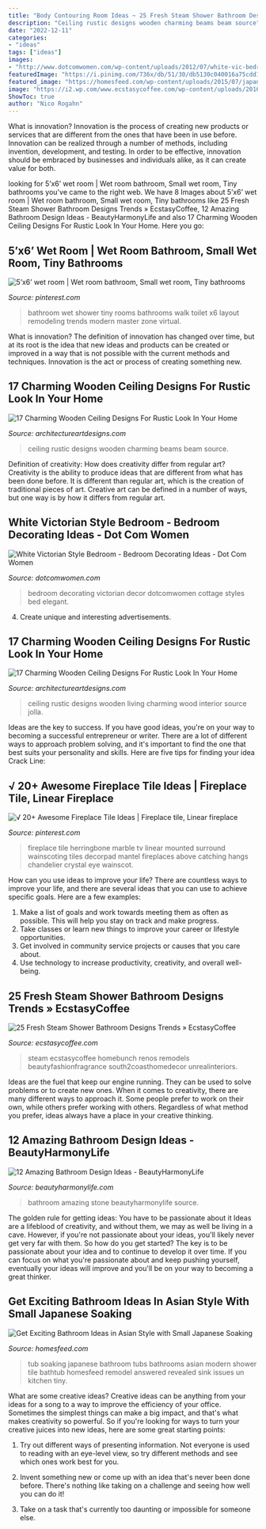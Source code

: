 ```yaml
---
title: "Body Contouring Room Ideas ~ 25 Fresh Steam Shower Bathroom Designs Trends » Ecstasycoffee"
description: "Ceiling rustic designs wooden charming beams beam source"
date: "2022-12-11"
categories:
- "ideas"
tags: ["ideas"]
images:
- "http://www.dotcomwomen.com/wp-content/uploads/2012/07/white-vic-bedroom.jpg"
featuredImage: "https://i.pinimg.com/736x/db/51/30/db5130c040016a75cdd195221610fd4b.jpg"
featured_image: "https://homesfeed.com/wp-content/uploads/2015/07/japanese-soaking-tub-small-in-silver-with-stairs-and-impressive-tile-on-bathroom-wall-suitable-for-small-bathroom-ideas.jpg"
image: "https://i2.wp.com/www.ecstasycoffee.com/wp-content/uploads/2016/11/Shower.jpg?resize=564%2C752"
ShowToc: true
author: "Nico Rogahn"
---
```



What is innovation?
Innovation is the process of creating new products or services that are different from the ones that have been in use before. Innovation can be realized through a number of methods, including invention, development, and testing. In order to be effective, innovation should be embraced by businesses and individuals alike, as it can create value for both.

	

		
looking for 5’x6’ wet room | Wet room bathroom, Small wet room, Tiny bathrooms you've came to the right web. We have 8 Images about 5’x6’ wet room | Wet room bathroom, Small wet room, Tiny bathrooms like 25 Fresh Steam Shower Bathroom Designs Trends » EcstasyCoffee, 12 Amazing Bathroom Design Ideas - BeautyHarmonyLife and also 17 Charming Wooden Ceiling Designs For Rustic Look In Your Home. Here you go:
		
    
## 5’x6’ Wet Room | Wet Room Bathroom, Small Wet Room, Tiny Bathrooms

<img loading=lazy src="https://i.pinimg.com/736x/db/51/30/db5130c040016a75cdd195221610fd4b.jpg" onerror="this.onerror=null;this.src='https://tse3.mm.bing.net/th?id=OIP.5fRj5ICTLhFF0A__x9ZGEQHaJ3&amp;pid=15.1';" alt="5’x6’ wet room | Wet room bathroom, Small wet room, Tiny bathrooms">

_Source: pinterest.com_

>bathroom wet shower tiny rooms bathrooms walk toilet x6 layout remodeling trends modern master zone virtual. 

	

What is innovation?
The definition of innovation has changed over time, but at its root is the idea that new ideas and products can be created or improved in a way that is not possible with the current methods and techniques. Innovation is the act or process of creating something new.

    
## 17 Charming Wooden Ceiling Designs For Rustic Look In Your Home

<img loading=lazy src="http://www.architectureartdesigns.com/wp-content/uploads/2015/11/134-630x622.jpg" onerror="this.onerror=null;this.src='https://tse4.mm.bing.net/th?id=OIP.g2N42EAwvNEjGmFQ6cei-AHaHT&amp;pid=15.1';" alt="17 Charming Wooden Ceiling Designs For Rustic Look In Your Home">

_Source: architectureartdesigns.com_

>ceiling rustic designs wooden charming beams beam source. 

	

Definition of creativity: How does creativity differ from regular art?
Creativity is the ability to produce ideas that are different from what has been done before. It is different than regular art, which is the creation of traditional pieces of art. Creative art can be defined in a number of ways, but one way is by how it differs from regular art.

    
## White Victorian Style Bedroom - Bedroom Decorating Ideas - Dot Com Women

<img loading=lazy src="http://www.dotcomwomen.com/wp-content/uploads/2012/07/white-vic-bedroom.jpg" onerror="this.onerror=null;this.src='https://tse1.mm.bing.net/th?id=OIP.zDagLj5tprAOcdr-MsrOEwHaHD&amp;pid=15.1';" alt="White Victorian Style Bedroom - Bedroom Decorating Ideas - Dot Com Women">

_Source: dotcomwomen.com_

>bedroom decorating victorian decor dotcomwomen cottage styles bed elegant. 

	

4. Create unique and interesting advertisements.

    
## 17 Charming Wooden Ceiling Designs For Rustic Look In Your Home

<img loading=lazy src="https://www.architectureartdesigns.com/wp-content/uploads/2015/11/124-630x419.jpg" onerror="this.onerror=null;this.src='https://tse2.mm.bing.net/th?id=OIP.nzpiAjYXzXbLoIDtxV5OQQHaE7&amp;pid=15.1';" alt="17 Charming Wooden Ceiling Designs For Rustic Look In Your Home">

_Source: architectureartdesigns.com_

>ceiling rustic designs wooden living charming wood interior source jolla. 

	

Ideas are the key to success. If you have good ideas, you're on your way to becoming a successful entrepreneur or writer. There are a lot of different ways to approach problem solving, and it's important to find the one that best suits your personality and skills. Here are five tips for finding your idea Crack Line:

    
## √ 20+ Awesome Fireplace Tile Ideas | Fireplace Tile, Linear Fireplace

<img loading=lazy src="https://i.pinimg.com/736x/7d/01/54/7d01544cc62fee7f9df6bd41c56b59fa.jpg" onerror="this.onerror=null;this.src='https://tse2.mm.bing.net/th?id=OIP.0D-hvXvBQiC85uT3nESnRgHaLH&amp;pid=15.1';" alt="√ 20+ Awesome Fireplace Tile Ideas | Fireplace tile, Linear fireplace">

_Source: pinterest.com_

>fireplace tile herringbone marble tv linear mounted surround wainscoting tiles decorpad mantel fireplaces above catching hangs chandelier crystal eye wainscot. 

	

How can you use ideas to improve your life?
There are countless ways to improve your life, and there are several ideas that you can use to achieve specific goals. Here are a few examples: 
1. Make a list of goals and work towards meeting them as often as possible. This will help you stay on track and make progress.
2. Take classes or learn new things to improve your career or lifestyle opportunities.
3. Get involved in community service projects or causes that you care about.
4. Use technology to increase productivity, creativity, and overall well-being.

    
## 25 Fresh Steam Shower Bathroom Designs Trends » EcstasyCoffee

<img loading=lazy src="https://i2.wp.com/www.ecstasycoffee.com/wp-content/uploads/2016/11/Shower.jpg?resize=564%2C752" onerror="this.onerror=null;this.src='https://tse3.mm.bing.net/th?id=OIP.r2Mw3-5kc7ueJhwJUIrY9wHaJ4&amp;pid=15.1';" alt="25 Fresh Steam Shower Bathroom Designs Trends » EcstasyCoffee">

_Source: ecstasycoffee.com_

>steam ecstasycoffee homebunch renos remodels beautyfashionfragrance south2coasthomedecor unrealinteriors. 

	

Ideas are the fuel that keep our engine running. They can be used to solve problems or to create new ones. When it comes to creativity, there are many different ways to approach it. Some people prefer to work on their own, while others prefer working with others. Regardless of what method you prefer, ideas always have a place in your creative thinking.

    
## 12 Amazing Bathroom Design Ideas - BeautyHarmonyLife

<img loading=lazy src="https://beautyharmonylife.com/wp-content/uploads/2013/08/stone-bathroom-design-ideas-800x1203.jpg" onerror="this.onerror=null;this.src='https://tse2.mm.bing.net/th?id=OIP.6_yIDXccNkMZK7-koYROAQHaLI&amp;pid=15.1';" alt="12 Amazing Bathroom Design Ideas - BeautyHarmonyLife">

_Source: beautyharmonylife.com_

>bathroom amazing stone beautyharmonylife source. 

	

The golden rule for getting ideas: You have to be passionate about it
Ideas are a lifeblood of creativity, and without them, we may as well be living in a cave. However, if you're not passionate about your ideas, you'll likely never get very far with them. So how do you get started? The key is to be passionate about your idea and to continue to develop it over time. If you can focus on what you're passionate about and keep pushing yourself, eventually your ideas will improve and you'll be on your way to becoming a great thinker.

    
## Get Exciting Bathroom Ideas In Asian Style With Small Japanese Soaking

<img loading=lazy src="https://homesfeed.com/wp-content/uploads/2015/07/japanese-soaking-tub-small-in-silver-with-stairs-and-impressive-tile-on-bathroom-wall-suitable-for-small-bathroom-ideas.jpg" onerror="this.onerror=null;this.src='https://tse3.mm.bing.net/th?id=OIP.rH1LLNsyuJjFqND_dhEskgHaKw&amp;pid=15.1';" alt="Get Exciting Bathroom Ideas in Asian Style with Small Japanese Soaking">

_Source: homesfeed.com_

>tub soaking japanese bathroom tubs bathrooms asian modern shower tile bathtub homesfeed remodel answered revealed sink issues un kitchen tiny. 

	

What are some creative ideas?
Creative ideas can be anything from your ideas for a song to a way to improve the efficiency of your office. Sometimes the simplest things can make a big impact, and that's what makes creativity so powerful. So if you're looking for ways to turn your creative juices into new ideas, here are some great starting points: 
1. Try out different ways of presenting information. Not everyone is used to reading with an eye-level view, so try different methods and see which ones work best for you.

2. Invent something new or come up with an idea that's never been done before. There's nothing like taking on a challenge and seeing how well you can do it!

3. Take on a task that's currently too daunting or impossible for someone else.

